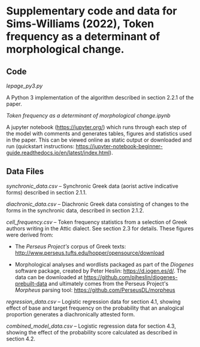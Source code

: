 # Supplementary code and data for Sims-Williams (2022), Token frequency as a determinant of morphological change.


## Code

*lepage_py3.py*

A Python 3 implementation of the algorithm described in section 2.2.1 of the paper.

*Token frequency as a determinant of morphological change.ipynb*

A jupyter notebook (https://jupyter.org/) which runs through each step of the model with comments and generates tables, figures and statistics used in the paper.
This can be viewed online as static output or downloaded and run (quickstart instructions: https://jupyter-notebook-beginner-guide.readthedocs.io/en/latest/index.html).


## Data Files

*synchronic_data.csv* – Synchronic Greek data (aorist active indicative forms) described in section 2.1.1.

*diachronic_data.csv* – Diachronic Greek data consisting of changes to the forms in the synchronic data, described in section 2.1.2. 

*cell_frequency.csv* – Token frequency statistics from a selection of Greek authors writing in the Attic dialect. See section 2.3 for details. These figures were derived from:

 - The *Perseus Project's* corpus of Greek texts: http://www.perseus.tufts.edu/hopper/opensource/download

 - Morphological analyses and wordlists packaged as part of the *Diogenes* software package, created by Peter Heslin: https://d.iogen.es/d/. The data can be downloaded at https://github.com/pjheslin/diogenes-prebuilt-data and ultimately comes from the Perseus Project's *Morpheus* parsing tool: https://github.com/PerseusDL/morpheus

*regression_data.csv* – Logistic regression data for section 4.1, showing effect of base and target frequency on the probability that an analogical proportion generates a diachronically attested form.

*combined_model_data.csv* – Logistic regression data for section 4.3, showing the effect of the probability score calculated as described in section 4.2.


